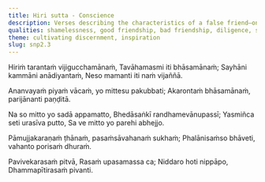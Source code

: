 ```yaml
---
title: Hiri sutta - Conscience
description: Verses describing the characteristics of a false friend—one who disregards conscience and speaks without sincerity—contrasted with a true friend whose loyalty is unbreakable and whose actions reflect inner integrity. It further speaks to the joy and peace found in virtuous conduct, seclusion, and the realization of the Dhamma.
qualities: shamelessness, good friendship, bad friendship, diligence, solitude, tranquility, without fear
theme: cultivating discernment, inspiration
slug: snp2.3
---
```


Hiriṁ tarantaṁ vijigucchamānaṁ,
Tavāhamasmi iti bhāsamānaṁ;
Sayhāni kammāni anādiyantaṁ,
Neso mamanti iti naṁ vijaññā.

Ananvayaṁ piyaṁ vācaṁ,
yo mittesu pakubbati;
Akarontaṁ bhāsamānaṁ,
parijānanti paṇḍitā.

Na so mitto yo sadā appamatto,
Bhedāsaṅkī randhamevānupassī;
Yasmiñca seti urasīva putto,
Sa ve mitto yo parehi abhejjo.

Pāmujjakaraṇaṁ ṭhānaṁ,
pasaṁsāvahanaṁ sukhaṁ;
Phalānisaṁso bhāveti,
vahanto porisaṁ dhuraṁ.

Pavivekarasaṁ pitvā,
Rasaṁ upasamassa ca;
Niddaro hoti nippāpo,
Dhammapītirasaṁ pivanti.
